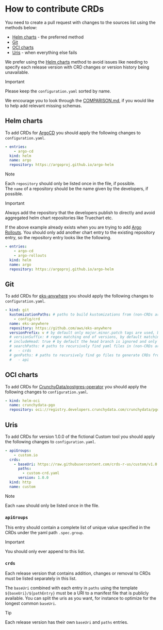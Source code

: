 # How to contribute CRDs

You need to create a pull request with changes to the sources list using the methods below:

* [Helm charts](#helm-charts) - the preferred method
* [Git](#git)
* [OCI charts](#oci-charts)
* [Uris](#uris) - when everything else fails

We prefer using the [Helm charts](#helm-charts) method to avoid issues like needing to specify each release version with CRD changes or version history being unavailable.

> [!IMPORTANT]  
> Please keep the `configuration.yaml` sorted by name.  

We encourage you to look through the [COMPARISON.md](COMPARISON.md), if you would like to help add relevant missing schemas.

## Helm charts

To add CRDs for [ArgoCD](https://github.com/argoproj/argo-cd) you should apply the following changes to `configuration.yaml`.

```yaml
- entries:
    - argo-cd
  kind: helm
  name: argo
  repository: https://argoproj.github.io/argo-helm
```

> [!NOTE]  
> Each `repository` should only be listed once in the file, if possible.  
> The `name` of a repository should be the name given by the developers, if possible.  

> [!IMPORTANT]  
> Always add the repository that the developers publish to directly and avoid aggregated helm chart repositories like Truechart etc.  

If the above example already exists when you are trying to add [Argo Rollouts](https://github.com/argoproj/argo-rollouts). You should only add another chart entry to the existing repository entry, so the repository entry looks like the following.

```yaml
- entries:
    - argo-cd
    - argo-rollouts
  kind: helm
  name: argo
  repository: https://argoproj.github.io/argo-helm
```

## Git

To add CRDs for [eks-anywhere](https://github.com/aws/eks-anywhere) you should apply the following changes to `configuration.yaml`.

```yaml
- kind: git
  kustomizationPaths: # paths to build kustomizations from (non-CRDs are discarded)
    - config/crd
  name: eks-anywhere
  repository: https://github.com/aws/eks-anywhere
  versionPrefix: v # by default only major.minor.patch tags are used, but a prefix can be set
  # versionSuffix: # regex matching end of versions, by default matching $
  # includeHead: true # by default the head branch is ignored and only published tags are used
  # searchPaths: # paths to recursively find yaml files in (non-CRDs are discarded)
  #   - crds
  # genPaths: # paths to recursively find go files to generate CRDs from
  #   - api
```

## OCI charts

To add CRDs for [CrunchyData/postgres-operator](https://github.com/CrunchyData/postgres-operator) you should apply the following changes to `configuration.yaml`.

```yaml
- kind: helm-oci
  name: crunchydata-pgo
  repository: oci://registry.developers.crunchydata.com/crunchydata/pgo
```

## Uris

To add CRDs for version 1.0.0 of the fictional Custom tool you should apply the following changes to `configuration.yaml`.

```yaml
- apiGroups:
    - custom.io
  crds:
    - baseUri: https://raw.githubusercontent.com/crds-r-us/custom/v1.0.0/chart/template/crds
      paths:
        - custom-crd.yaml
      version: 1.0.0
  kind: http
  name: custom
```

> [!NOTE]  
> Each `name` should only be listed once in the file.  

### `apiGroups`

This entry should contain a complete list of unique value specified in the CRDs under the yaml path `.spec.group`.

> [!IMPORTANT]  
> You should only ever append to this list.  

### `crds`

Each release version that contains addition, changes or removal to CRDs must be listed separately in this list.

The `baseUri` combined with each entry in `paths` using the template `${baseUri}/${pathEntry}` must be a URI to a manifest file that is publicly available. You can split the uris as you want, for instance to optimize for the longest common `baseUri`.

> [!TIP]
> Each release version has their own `baseUri` and `paths` entries.
